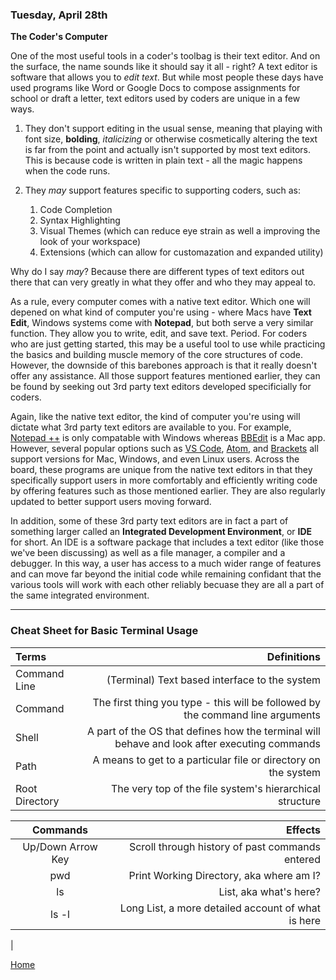 ### Tuesday, April 28th   

**The Coder's Computer**

One of the most useful tools in a coder's toolbag is their text editor.  And on the surface, the name sounds like it should say it all - right?  A text editor is software that allows you to *edit text*.  But while most people these days have used programs like Word or Google Docs to compose assignments for school or draft a letter, text editors used by coders are unique in a few ways.

1. They don't support editing in the usual sense, meaning that playing with font size, **bolding**, *italicizing* or otherwise cosmetically altering the text is far from the point and actually isn't supported by most text editors.  This is because code is written in plain text - all the magic happens when the code runs.

1. They *may* support features specific to supporting coders, such as:
    1. Code Completion
    1. Syntax Highlighting
    1. Visual Themes (which can reduce eye strain as well a improving the look of your workspace)
    1. Extensions (which can allow for customazation and expanded utility)

Why do I say *may*?  Because there are different types of text editors out there that can very greatly in what they offer and who they may appeal to.

As a rule, every computer comes with a native text editor.  Which one will depened on what kind of computer you're using - where Macs have **Text Edit**, Windows systems come with **Notepad**, but both serve a very similar function.  They allow you to write, edit, and save text.  Period.  For coders who are just getting started, this may be a useful tool to use while practicing the basics and building muscle memory of the core structures of code.  However, the downside of this barebones approach is that it really doesn't offer any assistance.  All those support features mentioned earlier, they can be found by seeking out 3rd party text editors developed specificially for coders.

Again, like the native text editor, the kind of computer you're using will dictate what 3rd party text editors are available to you. For example, [Notepad ++](https://notepad-plus-plus.org/) is only compatable with Windows whereas [BBEdit](https://www.barebones.com/products/bbedit/) is a Mac app.  However, several popular options such as [VS Code](https://code.visualstudio.com/), [Atom](https://atom.io/), and [Brackets](http://brackets.io/) all support versions for Mac, Windows, and even Linux users.  Across the board, these programs are unique from the native text editors in that they specifically support users in more comfortably and efficiently writing code by offering features such as those mentioned earlier.  They are also regularly updated to better support users moving forward.

In addition, some of these 3rd party text editors are in fact a part of something larger called an **Integrated Development Environment**, or **IDE** for short.  An IDE is a software package that includes a text editor (like those we've been discussing) as well as a file manager, a compiler and a debugger.  In this way, a user has access to a much wider range of features and can move far beyond the initial code while remaining confidant that the various tools will work with each other reliably becuase they are all a part of the same integrated environment.

___

### Cheat Sheet for Basic Terminal Usage

|Terms|Definitions|
|:--|--:|
|Command Line|(Terminal) Text based interface to the system|
|Command|The first thing you type - this will be followed by the command line arguments|
|Shell|A part of the OS that defines how the terminal will behave and look after executing commands|
|Path|A means to get to a particular file or directory on the system|
|Root Directory|The very top of the file system's hierarchical structure|

|Commands|Effects|
|:-:|--:|
|Up/Down Arrow Key|Scroll through history of past commands entered|
|pwd|Print Working Directory, aka where am I?|
|ls|List, aka what's here?|
|ls -l| Long List, a more detailed account of what is here|
|

[Home](https://jchinzi.github.io/learning-journal/)
